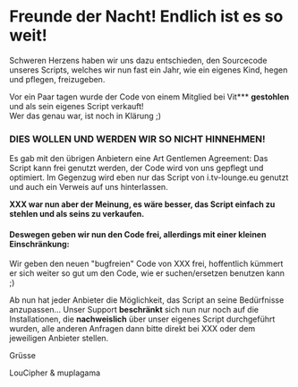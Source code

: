 
# Freunde der Nacht! Endlich ist es so weit!


Schweren Herzens haben wir uns dazu entschieden,
den Sourcecode unseres Scripts,
welches wir nun fast ein Jahr, wie ein eigenes Kind, hegen und pflegen, freizugeben.


Vor ein Paar tagen wurde der Code von einem Mitglied bei Vit*** **gestohlen** und als sein eigenes Script verkauft!  
Wer das genau war, ist noch in Klärung ;)


### DIES WOLLEN UND WERDEN WIR SO NICHT HINNEHMEN!

Es gab mit den übrigen Anbietern eine Art Gentlemen Agreement:
Das Script kann frei genutzt werden, der Code wird von uns gepflegt und optimiert.
Im Gegenzug wird eben nur das Script von i.tv-lounge.eu genutzt und auch ein Verweis auf uns hinterlassen.


**XXX war nun aber der Meinung, es wäre besser, das Script einfach zu stehlen und als seins zu verkaufen.**


#### Deswegen geben wir nun den Code frei, allerdings mit einer kleinen Einschränkung: 

Wir geben den neuen "bugfreien" Code von XXX frei, hoffentlich kümmert er sich weiter so gut um den Code, wie er suchen/ersetzen benutzen kann ;)

Ab nun hat jeder Anbieter die Möglichkeit, das Script an seine Bedürfnisse anzupassen... 
Unser Support **beschränkt** sich nun nur noch auf die Installationen, die **nachweislich** über unser eigenes Script durchgeführt wurden, 
alle anderen Anfragen dann bitte direkt bei XXX oder dem jeweiligen Anbieter stellen.


Grüsse 


LouCipher & muplagama
